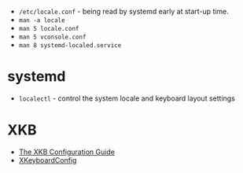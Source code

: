 - `/etc/locale.conf` - being read by systemd early at start-up time.
- `man -a locale`
- `man 5 locale.conf`
- `man 5 vconsole.conf`
- `man 8 systemd-localed.service`

# systemd
- `localectl` - control the system locale and keyboard layout settings

# XKB
- [The XKB Configuration Guide](http://www.x.org/releases/current/doc/xorg-docs/input/XKB-Config.html)
- [XKeyboardConfig](https://www.freedesktop.org/wiki/Software/XKeyboardConfig/)
